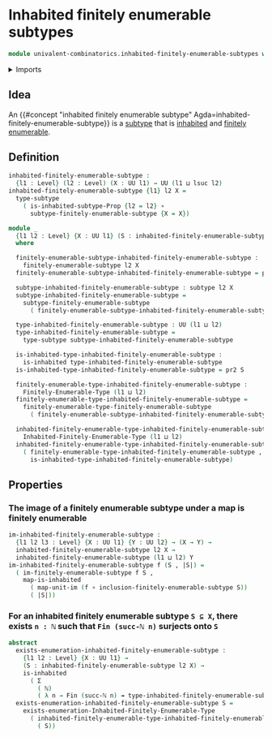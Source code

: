 # Inhabited finitely enumerable subtypes

```agda
module univalent-combinatorics.inhabited-finitely-enumerable-subtypes where
```

<details><summary>Imports</summary>

```agda
open import elementary-number-theory.natural-numbers

open import foundation.dependent-pair-types
open import foundation.function-types
open import foundation.images
open import foundation.inhabited-subtypes
open import foundation.inhabited-types
open import foundation.subtypes
open import foundation.surjective-maps
open import foundation.universe-levels

open import univalent-combinatorics.finitely-enumerable-subtypes
open import univalent-combinatorics.finitely-enumerable-types
open import univalent-combinatorics.inhabited-finitely-enumerable-types
open import univalent-combinatorics.standard-finite-types
```

</details>

## Idea

An
{{#concept "inhabited finitely enumerable subtype" Agda=inhabited-finitely-enumerable-subtype}}
is a [subtype](foundation.subtypes.md) that is
[inhabited](foundation.inhabited-subtypes.md) and
[finitely enumerable](univalent-combinatorics.finitely-enumerable-subtypes.md).

## Definition

```agda
inhabited-finitely-enumerable-subtype :
  {l1 : Level} (l2 : Level) (X : UU l1) → UU (l1 ⊔ lsuc l2)
inhabited-finitely-enumerable-subtype {l1} l2 X =
  type-subtype
    ( is-inhabited-subtype-Prop {l2 = l2} ∘
      subtype-finitely-enumerable-subtype {X = X})

module _
  {l1 l2 : Level} {X : UU l1} (S : inhabited-finitely-enumerable-subtype l2 X)
  where

  finitely-enumerable-subtype-inhabited-finitely-enumerable-subtype :
    finitely-enumerable-subtype l2 X
  finitely-enumerable-subtype-inhabited-finitely-enumerable-subtype = pr1 S

  subtype-inhabited-finitely-enumerable-subtype : subtype l2 X
  subtype-inhabited-finitely-enumerable-subtype =
    subtype-finitely-enumerable-subtype
      ( finitely-enumerable-subtype-inhabited-finitely-enumerable-subtype)

  type-inhabited-finitely-enumerable-subtype : UU (l1 ⊔ l2)
  type-inhabited-finitely-enumerable-subtype =
    type-subtype subtype-inhabited-finitely-enumerable-subtype

  is-inhabited-type-inhabited-finitely-enumerable-subtype :
    is-inhabited type-inhabited-finitely-enumerable-subtype
  is-inhabited-type-inhabited-finitely-enumerable-subtype = pr2 S

  finitely-enumerable-type-inhabited-finitely-enumerable-subtype :
    Finitely-Enumerable-Type (l1 ⊔ l2)
  finitely-enumerable-type-inhabited-finitely-enumerable-subtype =
    finitely-enumerable-type-finitely-enumerable-subtype
      ( finitely-enumerable-subtype-inhabited-finitely-enumerable-subtype)

  inhabited-finitely-enumerable-type-inhabited-finitely-enumerable-subtype :
    Inhabited-Finitely-Enumerable-Type (l1 ⊔ l2)
  inhabited-finitely-enumerable-type-inhabited-finitely-enumerable-subtype =
    ( finitely-enumerable-type-inhabited-finitely-enumerable-subtype ,
      is-inhabited-type-inhabited-finitely-enumerable-subtype)
```

## Properties

### The image of a finitely enumerable subtype under a map is finitely enumerable

```agda
im-inhabited-finitely-enumerable-subtype :
  {l1 l2 l3 : Level} {X : UU l1} {Y : UU l2} → (X → Y) →
  inhabited-finitely-enumerable-subtype l2 X →
  inhabited-finitely-enumerable-subtype (l1 ⊔ l2) Y
im-inhabited-finitely-enumerable-subtype f (S , |S|) =
  ( im-finitely-enumerable-subtype f S ,
    map-is-inhabited
      ( map-unit-im (f ∘ inclusion-finitely-enumerable-subtype S))
      ( |S|))
```

### For an inhabited finitely enumerable subtype `S ⊆ X`, there exists `n : ℕ` such that `Fin (succ-ℕ n)` surjects onto `S`

```agda
abstract
  exists-enumeration-inhabited-finitely-enumerable-subtype :
    {l1 l2 : Level} {X : UU l1} →
    (S : inhabited-finitely-enumerable-subtype l2 X) →
    is-inhabited
      ( Σ
        ( ℕ)
        ( λ n → Fin (succ-ℕ n) ↠ type-inhabited-finitely-enumerable-subtype S))
  exists-enumeration-inhabited-finitely-enumerable-subtype S =
    exists-enumeration-Inhabited-Finitely-Enumerable-Type
      ( inhabited-finitely-enumerable-type-inhabited-finitely-enumerable-subtype
        ( S))
```
